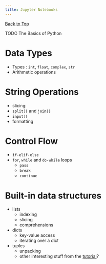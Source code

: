 ```yaml
---
title: Jupyter Notebooks
---
```

[Back to Top](index)

TODO The Basics of Python

# Data Types
  * Types : `int`, `float`, `complex`, `str`
  * Arithmetic operations

# String Operations
  * slicing
  * `split()` and `join()`
  * `input()`
  * formatting

# Control Flow
  * `if-elif-else`
  * `for`, `while` and `do-while` loops
    * `pass`
    * `break`
    * `continue`

# Built-in data structures
  * lists
    * indexing
    * slicing
    * comprehensions
  * dicts
    * key-value access
    * iterating over a dict
  * tuples
    * unpacking
    * other interesting stuff from the [tutorial](https://docs.python.org/3/tutorial/index.html)?
